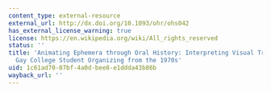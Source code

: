 ```yaml
---
content_type: external-resource
external_url: http://dx.doi.org/10.1093/ohr/ohs042
has_external_license_warning: true
license: https://en.wikipedia.org/wiki/All_rights_reserved
status: ''
title: 'Animating Ephemera through Oral History: Interpreting Visual Traces of California
  Gay College Student Organizing from the 1970s'
uid: 1c61ad70-07bf-4a0d-bee8-e1ddda43b86b
wayback_url: ''
---
```

